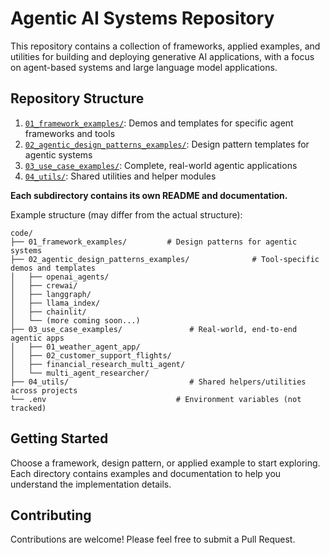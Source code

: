 # Agentic AI Systems Repository

This repository contains a collection of frameworks, applied examples, and utilities for building and deploying generative AI applications, with a focus on agent-based systems and large language model applications.

## Repository Structure


1. [`01_framework_examples/`](./01_framework_examples/README.md): Demos and templates for specific agent frameworks and tools
2. [`02_agentic_design_patterns_examples/`](./02_agentic_design_patterns_examples/README.md  ): Design pattern templates for agentic systems
3. [`03_use_case_examples/`](./03_use_case_examples/README.md): Complete, real-world agentic applications
4. [`04_utils/`](./04_utils/README.md): Shared utilities and helper modules

**Each subdirectory contains its own README and documentation.**

Example structure (may differ from the actual structure):
```
code/
├── 01_framework_examples/         # Design patterns for agentic systems
├── 02_agentic_design_patterns_examples/              # Tool-specific demos and templates
│   ├── openai_agents/
│   ├── crewai/
│   ├── langgraph/
│   ├── llama_index/
│   ├── chainlit/
│   └── (more coming soon...)
├── 03_use_case_examples/               # Real-world, end-to-end agentic apps
│   ├── 01_weather_agent_app/
│   ├── 02_customer_support_flights/
│   ├── financial_research_multi_agent/
│   └── multi_agent_researcher/
├── 04_utils/                           # Shared helpers/utilities across projects
└── .env                             # Environment variables (not tracked)
```

## Getting Started

Choose a framework, design pattern, or applied example to start exploring. Each directory contains examples and documentation to help you understand the implementation details.

## Contributing

Contributions are welcome! Please feel free to submit a Pull Request.

